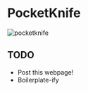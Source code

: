 # PocketKnife

![pocketknife](https://raw.github.com/jtmoulia/pocketknife/master/img/pocketknife.jpg?token=1057862__eyJzY29wZSI6IlJhd0Jsb2I6anRtb3VsaWEvcG9ja2V0a25pZmUvbWFzdGVyL2ltZy9wb2NrZXRrbmlmZS5qcGciLCJleHBpcmVzIjoxMzg2NTM3MTY4fQ%3D%3D--4d3ac4f93efbc7340edf58026cdedc573edaae26)

## TODO

- Post this webpage!
- Boilerplate-ify
